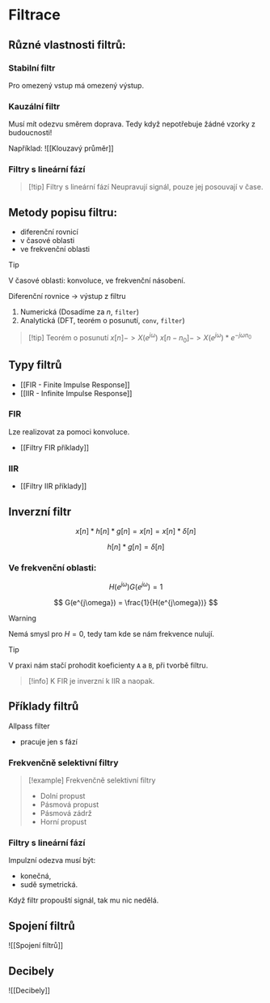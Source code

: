 # Filtrace
## Různé vlastnosti filtrů:

### Stabilní filtr
Pro omezený vstup má omezený výstup.

### Kauzální filtr
Musí mít odezvu směrem doprava. Tedy když nepotřebuje žádné vzorky z budoucnosti!

Například: 
![[Klouzavý průměr]]

### Filtry s lineární fází 
> [!tip] Filtry s lineární fází 
> Neupravují signál, pouze jej posouvají v čase.
## Metody popisu filtru:
- diferenční rovnicí
- v časové oblasti
- ve frekvenční oblasti 

> [!tip]
V časové oblasti: konvoluce, ve frekvenční násobení.

Diferenční rovnice -> výstup z filtru
1. Numerická (Dosadíme za $n$, `filter`)
2. Analytická (DFT, teorém o posunutí, `conv`, `filter`)

>[!tip] Teorém o posunutí
$x[n] -> X(e^{j\omega})$
$x[n-n_0] -> X(e^{j\omega})*e^{-j\omega n_0}$

## Typy filtrů
- [[FIR - Finite Impulse Response]]
- [[IIR - Infinite Impulse Response]]

### FIR
Lze realizovat za pomoci konvoluce.
- [[Filtry FIR příklady]]
### IIR
- [[Filtry IIR příklady]]


## Inverzní filtr
$$
x[n] * h[n] * g[n] = x[n] = x[n] * \delta[n]
$$

$$
h[n] * g[n] = \delta[n]
$$

### Ve frekvenční oblasti:
$$
H(e^{j\omega})G(e^{j\omega}) = 1
$$

$$
G(e^{j\omega}) = \frac{1}{H(e^{j\omega})}
$$
> [!warning]
> Nemá smysl pro $H = 0$, tedy tam kde se nám frekvence nulují.

> [!tip]
> V praxi nám stačí prohodit koeficienty `A` a `B`, při tvorbě filtru.

> [!info]
> K FIR je inverzní k IIR a naopak.

## Příklady filtrů

Allpass filter
- pracuje jen s fází

### Frekvenčně selektivní filtry
> [!example] Frekvenčně selektivní filtry
>- Dolní propust
>- Pásmová propust
>- Pásmová zádrž
>- Horní propust

### Filtry s lineární fází
Impulzní odezva musí být:
- konečná,
- sudě symetrická.

Když filtr propouští signál, tak mu nic nedělá.

## Spojení filtrů
![[Spojení filtrů]]

## Decibely
![[Decibely]]



